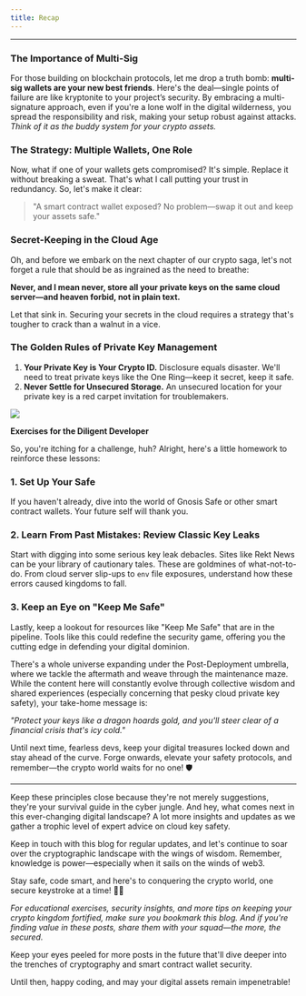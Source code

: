 ```yaml
---
title: Recap
---
```


---

### The Importance of Multi-Sig

For those building on blockchain protocols, let me drop a truth bomb: **multi-sig wallets are your new best friends**. Here's the deal—single points of failure are like kryptonite to your project’s security. By embracing a multi-signature approach, even if you're a lone wolf in the digital wilderness, you spread the responsibility and risk, making your setup robust against attacks. _Think of it as the buddy system for your crypto assets._

### The Strategy: Multiple Wallets, One Role

Now, what if one of your wallets gets compromised? It's simple. Replace it without breaking a sweat. That's what I call putting your trust in redundancy. So, let's make it clear:

> "A smart contract wallet exposed? No problem—swap it out and keep your assets safe."

### Secret-Keeping in the Cloud Age

Oh, and before we embark on the next chapter of our crypto saga, let's not forget a rule that should be as ingrained as the need to breathe:

**Never, and I mean never, store all your private keys on the same cloud server—and heaven forbid, not in plain text.**

Let that sink in. Securing your secrets in the cloud requires a strategy that's tougher to crack than a walnut in a vice.

### The Golden Rules of Private Key Management

1. **Your Private Key is Your Crypto ID.** Disclosure equals disaster. We'll need to treat private keys like the One Ring—keep it secret, keep it safe.
2. **Never Settle for Unsecured Storage.** An unsecured location for your private key is a red carpet invitation for troublemakers.

![](https://cdn.videotap.com/618/screenshots/DDzBMS9ZWn5L1bydzG6t-72.png)

**Exercises for the Diligent Developer**

So, you're itching for a challenge, huh? Alright, here's a little homework to reinforce these lessons:

### 1. Set Up Your Safe

If you haven't already, dive into the world of Gnosis Safe or other smart contract wallets. Your future self will thank you.

### 2. Learn From Past Mistakes: Review Classic Key Leaks

Start with digging into some serious key leak debacles. Sites like Rekt News can be your library of cautionary tales. These are goldmines of what-not-to-do. From cloud server slip-ups to `env` file exposures, understand how these errors caused kingdoms to fall.

### 3. Keep an Eye on "Keep Me Safe"

Lastly, keep a lookout for resources like "Keep Me Safe" that are in the pipeline. Tools like this could redefine the security game, offering you the cutting edge in defending your digital dominion.

There's a whole universe expanding under the Post-Deployment umbrella, where we tackle the aftermath and weave through the maintenance maze. While the content here will constantly evolve through collective wisdom and shared experiences (especially concerning that pesky cloud private key safety), your take-home message is:

_"Protect your keys like a dragon hoards gold, and you'll steer clear of a financial crisis that's icy cold."_

Until next time, fearless devs, keep your digital treasures locked down and stay ahead of the curve. Forge onwards, elevate your safety protocols, and remember—the crypto world waits for no one! 🛡️

---

Keep these principles close because they're not merely suggestions, they're your survival guide in the cyber jungle. And hey, what comes next in this ever-changing digital landscape? A lot more insights and updates as we gather a trophic level of expert advice on cloud key safety.

Keep in touch with this blog for regular updates, and let's continue to soar over the cryptographic landscape with the wings of wisdom. Remember, knowledge is power—especially when it sails on the winds of web3.

Stay safe, code smart, and here's to conquering the crypto world, one secure keystroke at a time! 🚀🔐

_For educational exercises, security insights, and more tips on keeping your crypto kingdom fortified, make sure you bookmark this blog. And if you're finding value in these posts, share them with your squad—the more, the secured._

Keep your eyes peeled for more posts in the future that'll dive deeper into the trenches of cryptography and smart contract wallet security.

Until then, happy coding, and may your digital assets remain impenetrable!
